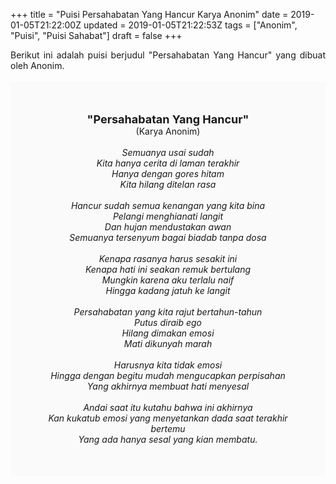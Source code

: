 +++
title = "Puisi Persahabatan Yang Hancur Karya Anonim"
date = 2019-01-05T21:22:00Z
updated = 2019-01-05T21:22:53Z
tags = ["Anonim", "Puisi", "Puisi Sahabat"]
draft = false
+++

<div dir="ltr" style="text-align: left;" trbidi="on"><div style="text-align: justify;">Berikut ini adalah puisi berjudul "Persahabatan Yang Hancur" yang dibuat oleh Anonim.</div><br /><div style="background: #FAFAFA; font-size: 14px; height: auto; margin: 0 auto; padding: 50px; text-align: center; width: auto;"><span style="font-size: 18px;"><b>"Persahabatan Yang Hancur"</b></span><br />(Karya Anonim)<br /><br /><i>Semuanya usai sudah<br />Kita hanya cerita di laman terakhir<br />Hanya dengan gores hitam<br />Kita hilang ditelan rasa<br /><br />Hancur sudah semua kenangan yang kita bina<br />Pelangi menghianati langit<br />Dan hujan mendustakan awan<br />Semuanya tersenyum bagai biadab tanpa dosa<br /><br />Kenapa rasanya harus sesakit ini<br />Kenapa hati ini seakan remuk bertulang<br />Mungkin karena aku terlalu naif<br />Hingga kadang jatuh ke langit<br /><br />Persahabatan yang kita rajut bertahun-tahun<br />Putus diraib ego<br />Hilang dimakan emosi<br />Mati dikunyah marah<br /><br />Harusnya kita tidak emosi<br />Hingga dengan begitu mudah mengucapkan perpisahan<br />Yang akhirnya membuat hati menyesal<br /><br />Andai saat itu kutahu bahwa ini akhirnya<br />Kan kukatub emosi yang menyetankan dada saat terakhir bertemu<br />Yang ada hanya sesal yang kian membatu.</i> </div></div>
